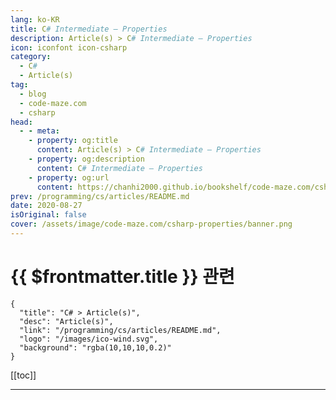 ```yaml
---
lang: ko-KR
title: C# Intermediate – Properties
description: Article(s) > C# Intermediate – Properties
icon: iconfont icon-csharp
category: 
  - C#
  - Article(s)
tag: 
  - blog
  - code-maze.com
  - csharp
head:  
  - - meta:
    - property: og:title
      content: Article(s) > C# Intermediate – Properties
    - property: og:description
      content: C# Intermediate – Properties
    - property: og:url
      content: https://chanhi2000.github.io/bookshelf/code-maze.com/csharp-properties.html
prev: /programming/cs/articles/README.md
date: 2020-08-27
isOriginal: false
cover: /assets/image/code-maze.com/csharp-properties/banner.png
---
```


# {{ $frontmatter.title }} 관련

```component VPCard
{
  "title": "C# > Article(s)",
  "desc": "Article(s)",
  "link": "/programming/cs/articles/README.md",
  "logo": "/images/ico-wind.svg",
  "background": "rgba(10,10,10,0.2)"
}
```

[[toc]]

---

<SiteInfo
  name="C# Intermediate – Properties"
  desc="In this article you are going to learn about Properties in C#, how to use them, different property types and about property accessibility."
  url="https://code-maze.com/csharp-properties/"
  logo="/assets/image/code-maze.com/favicon.png"
  preview="/assets/image/code-maze.com/csharp-properties/banner.png"/>

<!-- TODO: 작성 -->
